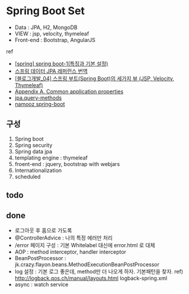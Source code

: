 Spring Boot Set
=

* Data : JPA, H2, MongoDB
* VIEW : jsp, velocity, thymeleaf
* Front-end : Bootstrap, AngularJS


ref 
* [[spring] spring boot-1(특징과 기본 설정)](http://blog.woniper.net/230)
* [스프링 데이터 JPA 레퍼런스 번역](http://arahansa.github.io/docs_spring/jpa.html)
* [[블로그개발_04] 스프링 부트(Spring Boot)의 세가지 뷰 (JSP, Velocity, Thymeleaf)](http://millky.com/@origoni/post/1144?language=ko_kr)
* [Appendix A. Common application properties](http://docs.spring.io/spring-boot/docs/current/reference/html/common-application-properties.html)
* [jpa.query-methods](http://docs.spring.io/spring-data/jpa/docs/1.7.0.RELEASE/reference/html/#jpa.query-methods)
* [namooz spring-boot](http://www.namooz.com/category/spring-boot/)

## 구성
1. Spring boot
1. Spring security
1. Spring data jpa
1. templating engine : thymeleaf
1. froent-end : jquery, bootstrap with webjars
1. Internationalization
1. scheduled


## todo


## done
* 로그아웃 후 홈으로 가도록
* @ControllerAdvice : 나의 특정 에러만 처리
* /error 페이지 구성 : 기본 Whitelabel 대신에 error.html 로 대체
* AOP : method interceptor, handler interceptor
* BeanPostProcessor : jk.crazy.flayon.beans.MethodExecutionBeanPostProcessor
* log 설정 : 기본 로그 좋은데, method만 더 나오게 하자. 기본패턴을 찾자. ref) http://logback.qos.ch/manual/layouts.html
             logback-spring.xml
* async : watch service

